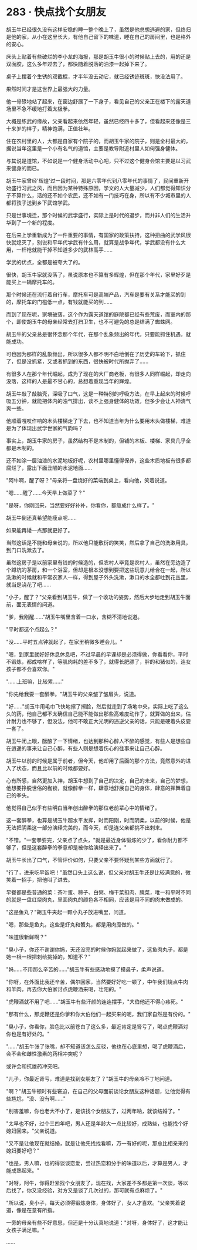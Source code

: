 <link rel="stylesheet" href="../../styles/text.css" />
<h1>283 · 快点找个女朋友</h1>

胡玉牛已经很久没有这样安稳的睡一整个晚上了，虽然是他总想逃避的家，但终归是他的家，从小在这里长大，有他自己留下的味道，睡在自己的房间里，也是格外的安心。

床头上贴着有些破烂的李小龙的海报，那是胡玉牛很小的时候贴上去的，用的还是双面胶，这么多年过去了，都快随着脱落的油漆一起掉下来了。

桌子上摆着个生锈的双截棍，才半年没去动它，就已经锈迹斑斑，快没法用了。

果然时间才是这世界上最强大的力量。

他一骨碌地站了起来，在窗边舒展了一下身子，看见自己的父亲正在楼下的露天道场里不急不缓地打着太极拳。

大概是练武的缘故，父亲看起来依然年轻，虽然已经四十多了，但看起来还像是三十来岁的样子，精神饱满，正值壮年。

住在农村里的人，大都是自家有个院子的，而胡玉牛家的院子，则是全村最大的，据说当年这里是一个小有名气的道馆，主要是教导附近村里人如何强身健体。

与其说是道馆，不如说是一个健身活动中心吧，只不过这个健身会馆主要是以习武来健身的而已。

胡玉牛家曾经'辉煌'过一段时间，那是六零年代到八零年代的事情了，民间重新开始盛行习武之风，而且因为某种特殊原因，学文的人大量减少，人们都觉得知识分子不算什么，活的还不如个农民，还不如有一门技巧在身，所以有不少城市里的人都将孩子送到乡下武馆学武。

只是世事境迁，那个时候的武学盛行，实际上是时代的退步，而并非人们的生活升华到了一个新的程度。

在后来上学重新成为了一件重要的事情，有国家的政策扶持，这种扭曲的武学风很快就熄灭了，别说和平年代学武有什么用，就算是战争年代，学武都没有什么大用，一杆枪就能干掉不知道多少的武林高手......

学武的优点，全都是被夸大了的。

很快，胡玉牛家就没落了，虽说原本也不算有多辉煌，但在那个年代，家里好歹是能买上一辆摩托车的。

那个时候还在流行着自行车，摩托车可是高端产品，汽车是要有关系才能买的到的，摩托车的门槛低一点，有钱就能买的到......

而到了现在呢，家境破落，这个作为露天道馆的庭院都已经有些荒废，而室内的那个，即使胡玉牛的母亲经常去打扫卫生，也不可避免的总是结满了蜘蛛网。

胡玉牛的父亲总是很怀念那个年代，在那个乱象频出的年代，只要能抓住机遇，就能成功。

可也因为那样的乱象频出，所以很多人都不明不白地倒在了历史的车轮下，抓住了，但是没抓紧，又或者抓到的东西，很快被时代所抛弃了......

有很多人在那个年代崛起，成为了现在的大厂商老板，有很多人同样崛起，却走向没落，这样的人是最不甘心的，总想着重现当年的辉煌。

胡玉牛敲了敲脑壳，深吸了口气，这是一种特别的呼吸方法，在早上起来的时候呼吸五分钟，就能把体内的浊气排出，谈不上强身健体的功效，但多少会让人神清气爽一些。

他顺着嘎吱作响的木头楼梯走了下去，也不知道当年为什么要用木头做楼梯，难道是为了体现出武学世家的气韵吗？

事实上，胡玉牛家的房子，虽然结构不是木制的，但铺的木板、楼梯、家具几乎全都是木制的。

还不如涂一层油漆的水泥地板好呢，农村里哪里懂得保养，这些木质地板有很多都腐烂了，露出下面丑陋的水泥地面......

"阿牛啊，醒了呀？"母亲将一盘烧好的菜端到桌上，看向他，笑着说道。

"嗯......醒了......今天早上做菜了？"

"是呀，你刚回来，当然要好好补补，你看你，都瘦成什么样了。"

胡玉牛倒还真希望能瘦点呢......

如果能再矮一点那就更好了。

当然这话是不能和母亲说的，所以他只能敷衍的笑笑，然后拿了自己的洗漱用具，到门口洗漱去了。

虽然这房子是以前家里有钱的时候造的，但农村人毕竟是农村人，虽然在旁边造了个蹲坑的茅房，和一个浴室，但却是根本没想到要把这些玩意儿给合在一起，所以洗漱的时候就和平常农家人一样，得到屋子外头洗漱，漱口的水全都吐到花丛里，就当是浇花了吧......

"小子，醒了？"父亲看到胡玉牛，做了一个收功的姿势，然后大步地走到胡玉牛面前，面无表情的问道。

"爹，我刚醒......"胡玉牛嘴里含着一口水，含糊不清地说道。

"平时都这个点起么？"

"没......平时五点钟就起了，在家里稍微多睡会儿。"

"嗯，到家里就好好休息休息吧，不过早晨的早课却是必须得做，你看看你，平时不锻炼，都成啥样了，等肌肉耗的差不多了，就得长肥膘了，胖的和猪似的，连女孩子都不会喜欢你。"

"......上班嘛，比较累......"

"你先给我耍一套醉拳。"胡玉牛的父亲皱了皱眉头，说道。

"好......"胡玉牛用毛巾飞快地擦了擦脸，然后就走到了场地中央，实际上吃了这么久的药，他自己都不太确信自己能不能做出那些高难度动作了，就算做的出来，估计耐力也不够了，但没法，他可不敢正大光明的违逆父亲的话，只能是硬着头皮耍一套了。

胡玉牛闭上眼，酝酿了一下情绪，也达到那种心醉人不醉的感觉，有些人是想些自在逍遥的事来让自己心醉，有些人则是想着伤心的往事来让自己心醉。

胡玉牛以前的时候是属于前者，但今天，他却用了后面的那个方法，竟然意外的进入了状态，而且比以前的时候都要好。

心有所感，自然更加入神，胡玉牛想到了自己的决定，自己的未来，自己的梦想，他想要挣脱世俗的枷锁，就像醉拳一样，肆意地舒展自己的身体，肆意的挥舞着自己的拳头。

他觉得自己似乎有些明白当年创出醉拳的那位老前辈心中的情绪了。

这一套醉拳，也算是胡玉牛超水平发挥，时而阳刚，时而阴柔，以前的时候，他是无法把阴柔这一部分演绎完美的，而今天，却是连父亲都挑不出刺来。

"不错。"一套拳耍完，父亲点了点头，"就是最近身体锻炼的少了，看你耐力都不够了，但是这套醉拳的拳意却是被你给演绎出来了。"

胡玉牛长出了口气，不管评价如何，只要父亲不要怀疑到某些方面就行了。

"行了，进来吃早饭吧！"虽然口头上这么说，但父亲对胡玉牛还是比较满意的，微笑着一招手，把他叫了进去。

早餐都是些普通的菜：茶叶蛋、粽子、白粥、梅干菜扣肉、腌菜，唯一和平时不同的就是一盘红烧肉丸，里面肉丸的颜色各不相同，应该是用不同的肉末做成的。

"这是鱼丸？"胡玉牛夹起一颗小丸子放进嘴里，问道。

"嗯，那些是鱼丸，这些是虾丸和蟹丸，都是用肉糜做的。"

"味道很新鲜啊？"

"臭小子，你还不谢谢你妈，天还没亮的时候你妈就起来做了，这鱼肉丸子，都是她一根一根把刺给挑掉的，知道不？"

"妈......不用那么辛苦的......"胡玉牛有些感动地摸了摸鼻子，柔声说道。

"你呀，在外面比我还辛苦，偶尔回家，当然要好好吃一顿了，中午我们烧点牛肉和羊肉，再去你大伯家讨点虎鞭酒来喝，壮阳的。"

"虎鞭酒就不用了吧......"胡玉牛有些汗颜的连连摆手，"大伯他还不得心疼死。"

"那有什么，那虎鞭还是你爹和你大伯他们一起买来的呢，我们家自然是有份的。"

"臭小子，你看你，脸色比以前苍白了这么多，最近肯定是肾亏了，喝点虎鞭酒对你也是有好处的。"

"......"胡玉牛张了张嘴，却不知道该怎么反驳，他也在心底里想，喝了虎鞭酒后，会不会和雌性激素的药相冲突呢？

或许会和抗雄药冲突吧。

"儿子，你最近肾亏，难道是找到女朋友了？"胡玉牛的母亲冷不丁地问道。

"啊？"胡玉牛顿时有些窘迫，在自己的父母面前谈论女朋友这种话题，让他觉得有些尴尬，"没、没有啊......"

"别害羞嘛，你也老大不小了，是该找个女朋友了，过两年呐，就该结婚了。"

"太早也不好，过个三四年吧，男人还是年龄大一点比较好，成熟些，也能找个好媳妇回来。"父亲说道。

"又不是让他现在就结婚，就是让他先找找看嘛，万一有好的呢，那总比相亲来的媳妇要好吧？"

"也是，男人嘛，也的得谈谈恋爱，尝过热恋和分手的味道以后，才算是男人，才能成熟起来。"

"对呀，阿牛，你得赶紧找个女朋友了，现在找，大家差不多都是第一次谈，等以后找了，你又没经验，对方又是谈了几次过的，那可就有点麻烦了。"

"所以说，臭小子，每天必须得锻炼身体，身体好了，女人才喜欢。"父亲笑着说道，像是在意有所指。

一旁的母亲有些不好意思，但还是十分认真地说道："对呀，身体好了，这才能让女孩子满足嘛。"

......
